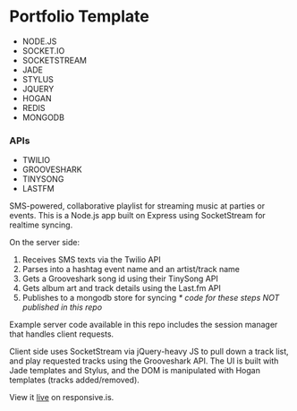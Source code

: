 Portfolio Template
============

* NODE.JS
* SOCKET.IO
* SOCKETSTREAM
* JADE
* STYLUS
* JQUERY
* HOGAN
* REDIS
* MONGODB

### APIs
* TWILIO
* GROOVESHARK
* TINYSONG
* LASTFM


SMS-powered, collaborative playlist for streaming music at parties or events. This is a Node.js app built on Express using SocketStream for realtime syncing. 

On the server side:
1. Receives SMS texts via the Twilio API
2. Parses into a hashtag event name and an artist/track name 
3. Gets a Grooveshark song id using their TinySong API
4. Gets album art and track details using the Last.fm API
5. Publishes to a mongodb store for syncing
_* code for these steps *NOT* published in this repo_

Example server code available in this repo includes the session manager that handles client requests.

Client side uses SocketStream via jQuery-heavy JS to pull down a track list, and play requested tracks using the Grooveshark API. The UI is built with Jade templates and Stylus, and the DOM is manipulated with Hogan templates (tracks added/removed). 

View it [live](http://responsive.is/juke.io) on responsive.is.
